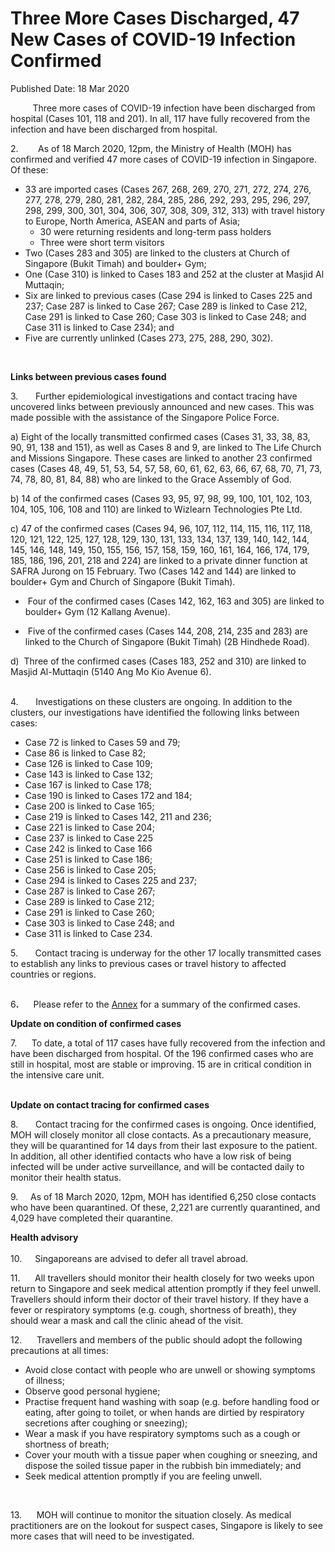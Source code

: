 <html>
    <meta http-equiv="Content-Type" content="text/html; charset=utf-8"/>
    <meta charset="utf-8"/>
    <title> Three More Cases Discharged, 47 New Cases of COVID-19 Infection Confirmed</title>
    <body><h1> Three More Cases Discharged, 47 New Cases of COVID-19 Infection Confirmed</h1>
    <p>Published Date: 18 Mar 2020</p> <p>&nbsp; &nbsp; &nbsp; &nbsp; &nbsp;Three more cases of COVID-19 infection have been discharged from hospital (Cases 101, 118 and 201). In all, 117 have fully recovered from the infection and have been discharged from hospital.</p> <p>2.&nbsp; &nbsp; &nbsp; &nbsp; As of 18 March 2020, 12pm, the Ministry of Health (MOH) has confirmed and verified 47 more cases of COVID-19 infection in Singapore. Of these:</p> <ul><li>33 are imported cases (Cases 267, 268, 269, 270, 271, 272, 274, 276, 277, 278, 279, 280, 281, 282, 284, 285, 286, 292, 293, 295, 296, 297, 298, 299, 300, 301, 304, 306, 307, 308, 309, 312, 313) with travel history to Europe, North America, ASEAN and parts of Asia; <ul><li>30 were returning residents and long-term pass holders </li><li>Three were short term visitors</li></ul></li><li>Two (Cases 283 and 305) are linked to the clusters at Church of Singapore (Bukit Timah) and boulder+ Gym;</li><li>One (Case 310) is linked to Cases 183 and 252 at the cluster at Masjid Al Muttaqin;</li><li>Six are linked to previous cases (Case 294 is linked to Cases 225 and 237; Case 287 is linked to Case 267; Case 289 is linked to Case 212, Case 291 is linked to Case 260; Case 303 is linked to Case 248; and Case 311 is linked to Case 234); and</li><li>Five are currently unlinked (Cases 273, 275, 288, 290, 302).<p _rdeditor_exists="1">&nbsp;</p></li></ul><p><p><strong>Links between previous cases found</strong></p><p>3.&nbsp; &nbsp; &nbsp; &nbsp;Further epidemiological investigations and contact tracing have uncovered links between previously announced and new cases. This was made possible with the assistance of the Singapore Police Force.<br></p></p><p><p>a) Eight of the locally transmitted confirmed cases (Cases 31, 33, 38, 83, 90, 91, 138 and 151), as well as Cases 8 and 9, are linked to The Life Church and Missions Singapore. These cases are linked to another 23 confirmed cases (Cases 48, 49, 51, 53, 54, 57, 58, 60, 61, 62, 63, 66, 67, 68, 70, 71, 73, 74, 78, 80, 81, 84, 88) who are linked to the Grace Assembly of God.</p></p><p><p>b) 14 of the confirmed cases (Cases 93, 95, 97, 98, 99, 100, 101, 102, 103, 104, 105, 106, 108 and 110) are linked to Wizlearn Technologies Pte Ltd.</p></p><p><p>c) 47 of the confirmed cases (Cases 94, 96, 107, 112, 114, 115, 116, 117, 118, 120, 121, 122, 125, 127, 128, 129, 130, 131, 133, 134, 137, 139, 140, 142, 144, 145, 146, 148, 149, 150, 155, 156, 157, 158, 159, 160, 161, 164, 166, 174, 179, 185, 186, 196, 201, 218 and 224) are linked to a private dinner function at SAFRA Jurong on 15 February. Two (Cases 142 and 144) are linked to boulder+ Gym and Church of Singapore (Bukit Timah).</p></p><p><ul><li>&nbsp;Four of the confirmed cases (Cases 142, 162, 163 and 305) are linked to boulder+ Gym (12 Kallang Avenue).</li></ul></p><p><ul><li>&nbsp;Five of the confirmed cases (Cases 144, 208, 214, 235 and 283) are linked to the Church of Singapore (Bukit Timah) (2B Hindhede Road).</li></ul></p><p>d)&nbsp; Three of the confirmed cases (Cases 183, 252 and 310) are linked to Masjid Al-Muttaqin (5140 Ang Mo Kio Avenue 6).<p><br>4.&nbsp; &nbsp; &nbsp; &nbsp;Investigations on these clusters are ongoing. In addition to the clusters, our investigations have identified the following links between cases:</p></p> <ul><li>Case 72 is linked to Cases 59 and 79; </li><li>Case 86 is linked to Case 82;</li><li>Case 126 is linked to Case 109; </li><li>Case 143 is linked to Case 132; </li><li>Case 167 is linked to Case 178; </li><li>Case 190 is linked to Cases 172 and 184; </li><li>Case 200 is linked to Case 165; </li><li>Case 219 is linked to Cases 142, 211 and 236; </li><li>Case 221 is linked to Case 204; </li><li>Case 237 is linked to Case 225</li><li>Case 242 is linked to Case 166</li><li>Case 251 is linked to Case 186;</li><li>Case 256 is linked to Case 205;</li><li>Case 294 is linked to Cases 225 and 237;</li><li>Case 287 is linked to Case 267; </li><li>Case 289 is linked to Case 212; </li><li>Case 291 is linked to Case 260; </li><li>Case 303 is linked to Case 248; and</li><li>Case 311 is linked to Case 234.</li></ul> <p>5.&nbsp; &nbsp; &nbsp; &nbsp;Contact tracing is underway for the other 17 locally transmitted cases to establish any links to previous cases or travel history to affected countries or regions.<p><strong>&nbsp;<br></strong>6<strong>.&nbsp; &nbsp; &nbsp; &nbsp;</strong>Please refer to the <a href="/docs/librariesprovider5/pressroom/press-releases/annex18-3.pdf?sfvrsn=e075f8fb_2" title="Annex">Annex</a>&nbsp;for a summary of the confirmed cases.</p></p><p><p><strong>Update on condition of confirmed cases</strong></p></p><p>7.&nbsp; &nbsp; &nbsp; To date, a total of 117 cases have fully recovered from the infection and have been discharged from hospital. Of the 196 confirmed cases who are still in hospital, most are stable or improving. 15 are in critical condition in the intensive care unit.<br><p><strong><br>Update on contact tracing for confirmed cases </strong></p><p>8.&nbsp; &nbsp; &nbsp; &nbsp;Contact tracing for the confirmed cases is ongoing. Once identified, MOH will closely monitor all close contacts. As a precautionary measure, they will be quarantined for 14 days from their last exposure to the patient. In addition, all other identified contacts who have a low risk of being infected will be under active surveillance, and will be contacted daily to monitor their health status.</p></p><p><p>9.&nbsp; &nbsp; &nbsp;As of 18 March 2020, 12pm, MOH has identified 6,250 close contacts who have been quarantined. Of these, 2,221 are currently quarantined, and 4,029 have completed their quarantine.</p></p><p><p><strong>Health advisory<br><br></strong>10.&nbsp; <strong>&nbsp; &nbsp;&nbsp;</strong>Singaporeans are advised to defer all travel abroad.<strong><br></strong></p></p><p><p>11.&nbsp; &nbsp; &nbsp; All travellers should monitor their health closely for two weeks upon return to Singapore and seek medical attention promptly if they feel unwell. Travellers should inform their doctor of their travel history. If they have a fever or respiratory symptoms (e.g. cough, shortness of breath), they should wear a mask and call the clinic ahead of the visit.</p></p><p><p>12.&nbsp; &nbsp; &nbsp; Travellers and members of the public should adopt the following precautions at all times:</p></p> <ul><li>Avoid close contact with people who are unwell or showing symptoms of illness; </li><li>Observe good personal hygiene; </li><li>Practise frequent hand washing with soap (e.g. before handling food or eating, after going to toilet, or when hands are dirtied by respiratory secretions after coughing or sneezing); </li><li>Wear a mask if you have respiratory symptoms such as a cough or shortness of breath; </li><li>Cover your mouth with a tissue paper when coughing or sneezing, and dispose the soiled tissue paper in the rubbish bin immediately; and </li><li>Seek medical attention promptly if you are feeling unwell.<p>&nbsp;</p></li></ul> <p>13.&nbsp; &nbsp; &nbsp; MOH will continue to monitor the situation closely. As medical practitioners are on the lookout for suspect cases, Singapore is likely to see more cases that will need to be investigated. </p></body>
</html>